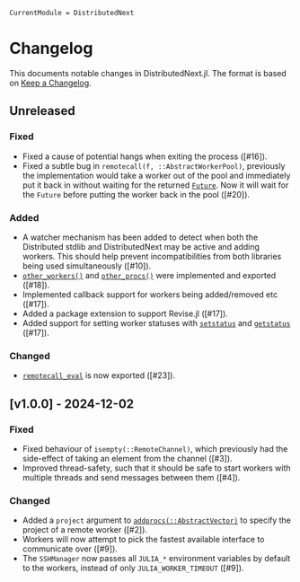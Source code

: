 ```@meta
CurrentModule = DistributedNext
```

# Changelog

This documents notable changes in DistributedNext.jl. The format is based on
[Keep a Changelog](https://keepachangelog.com).

## Unreleased

### Fixed
- Fixed a cause of potential hangs when exiting the process ([#16]).
- Fixed a subtle bug in `remotecall(f, ::AbstractWorkerPool)`, previously the
  implementation would take a worker out of the pool and immediately put it back
  in without waiting for the returned [`Future`](@ref). Now it will wait for the
  `Future` before putting the worker back in the pool ([#20]).

### Added
- A watcher mechanism has been added to detect when both the Distributed stdlib
  and DistributedNext may be active and adding workers. This should help prevent
  incompatibilities from both libraries being used simultaneously ([#10]).
- [`other_workers()`](@ref) and [`other_procs()`](@ref) were implemented and
  exported ([#18]).
- Implemented callback support for workers being added/removed etc ([#17]).
- Added a package extension to support Revise.jl ([#17]).
- Added support for setting worker statuses with [`setstatus`](@ref) and
  [`getstatus`](@ref) ([#17]).

### Changed
- [`remotecall_eval`](@ref) is now exported ([#23]).

## [v1.0.0] - 2024-12-02

### Fixed
- Fixed behaviour of `isempty(::RemoteChannel)`, which previously had the
  side-effect of taking an element from the channel ([#3]).
- Improved thread-safety, such that it should be safe to start workers with
  multiple threads and send messages between them ([#4]).

### Changed
- Added a `project` argument to [`addprocs(::AbstractVector)`](@ref) to specify
  the project of a remote worker ([#2]).
- Workers will now attempt to pick the fastest available interface to
  communicate over ([#9]).
- The `SSHManager` now passes all `JULIA_*` environment variables by default to
  the workers, instead of only `JULIA_WORKER_TIMEOUT` ([#9]).
